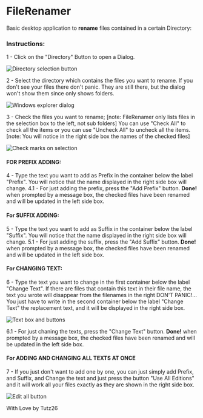 # **FileRenamer**

Basic desktop application to **rename** files contained in a certain Directory:

### Instructions:

1 - Click on the "Directory" Button to open a Dialog.

![Directory selection button](https://github.com/Tutz26/FileRenamer/tree/master/img/Directory.png)

2 - Select the directory which contains the files you want to rename. If you don't see your files there
    don't panic. They are still there, but the dialog won't show them since only shows folders.

![Windows explorer dialog](https://github.com/Tutz26/FileRenamer/tree/master/img/Dialog.png)

  
3 - Check the files you want to rename;
  [note: FileRenamer only lists files in the selection box to the left, not sub folders]
    You can use "Check All" to check all the items or
    you can use "Uncheck All" to uncheck all the items.
  [note: You will notice in the right side box the names of the checked files]
  
  ![Check marks on selection](https://github.com/Tutz26/FileRenamer/tree/master/img/Selections.png)
  
####  FOR PREFIX ADDING:
4 - Type the text you want to add as Prefix in the container below the label
    "Prefix". You will notice that the name displayed in the right side box will change.
4.1 - For just adding the prefix, press the "Add Prefix" button.
          **Done!** when prompted by a message box, the checked files have been renamed and will be
           updated in the left side box.

####  For SUFFIX ADDING:
5 - Type the text you want to add as Suffix in the container below the label
    "Suffix". You will notice that the name displayed in the right side box will change.
5.1 - For just adding the suffix, press the "Add Suffix" button.
          **Done!** when prompted by a message box, the checked files have been renamed and will be
           updated in the left side box.
                      
####  For CHANGING TEXT:
6 - Type the text you want to change in the first container below the label
    "Change Text". If there are files that contain this text in their file name, the 
    text you wrote will disappear from the filenames in the right DON'T PANIC!...
    You just have to write in the second container below the label "Change Text" the
    replacement text, and it will be displayed in the right side box.
    
![Text box and buttons](https://github.com/Tutz26/FileRenamer/tree/master/img/Textbox.png)  
  
    
6.1 - For just chaning the texts, press the "Change Text" button.
          **Done!** when prompted by a message box, the checked files have been renamed and will be
           updated in the left side box.
   
####   For ADDING AND CHANGING ALL TEXTS AT ONCE
7 - If you just don't want to add one by one, you can just simply add Prefix, and Suffix, and Change the
    text and just press the button "Use All Editions" and it will work all your files exactly as they
    are shown in the right side box.

![Edit all button](https://github.com/Tutz26/FileRenamer/tree/master/img/AllEdits.png)


With Love by Tutz26

